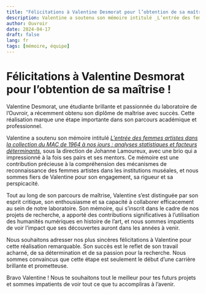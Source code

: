 ```yaml
---
title: "Félicitations à Valentine Desmorat pour l’obtention de sa maîtrise !"
description: Valentine a soutenu son mémoire intitulé _L’entrée des femmes artistes dans la collection du MAC de 1964 à nos jours. Analyses statistiques et facteurs déterminants_
author: Ouvroir
date: 2024-04-17
draft: false
lang: fr
tags: [mémoire, équipe]
---
```


# Félicitations à Valentine Desmorat pour l’obtention de sa maîtrise !

Valentine Desmorat, une étudiante brillante et passionnée du laboratoire de l’Ouvroir, a récemment obtenu son diplôme de maîtrise avec succès. Cette réalisation marque une étape importante dans son parcours académique et professionnel.

Valentine a soutenu son mémoire intitulé [_L’entrée des femmes artistes dans la collection du MAC de 1964 à nos jours : analyses statistiques et facteurs déterminants_](https://papyrus.bib.umontreal.ca/xmlui/handle/1866/33193), sous la direction de Johanne Lamoureux, avec une brio qui a impressionné à la fois ses pairs et ses mentors. Ce mémoire est une contribution précieuse à la compréhension des mécanismes de reconnaissance des femmes artistes dans les institutions muséales, et nous sommes fiers de Valentine pour son engagement, sa rigueur et sa perspicacité.

Tout au long de son parcours de maîtrise, Valentine s’est distinguée par son esprit critique, son enthousiasme et sa capacité à collaborer efficacement au sein de notre laboratoire. Son mémoire, qui s’inscrit dans le cadre de nos projets de recherche, a apporté des contributions significatives à l’utilisation des humanités numériques en histoire de l’art, et nous sommes impatients de voir l’impact que ses découvertes auront dans les années à venir.

Nous souhaitons adresser nos plus sincères félicitations à Valentine pour cette réalisation remarquable. Son succès est le reflet de son travail acharné, de sa détermination et de sa passion pour la recherche. Nous sommes convaincus que cette étape est seulement le début d’une carrière brillante et prometteuse.

Bravo Valentine ! Nous te souhaitons tout le meilleur pour tes futurs projets et sommes impatients de voir tout ce que tu accompliras à l’avenir.
